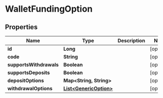 # WalletFundingOption

## Properties
Name | Type | Description | Notes
------------ | ------------- | ------------- | -------------
**id** | **Long** |  |  [optional]
**code** | **String** |  |  [optional]
**supportsWithdrawals** | **Boolean** |  |  [optional]
**supportsDeposits** | **Boolean** |  |  [optional]
**depositOptions** | **Map&lt;String, String&gt;** |  |  [optional]
**withdrawalOptions** | [**List&lt;GenericOption&gt;**](GenericOption.md) |  |  [optional]
